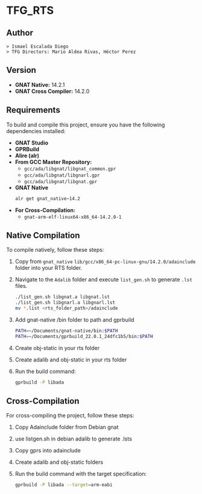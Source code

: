 # TFG_RTS

## Author
    > Ismael Escalada Diego
    > TFG Directors: Mario Aldea Rivas, Héctor Perez

## Version
- **GNAT Native:** 14.2.1  
- **GNAT Cross Compiler:** 14.2.0  

## Requirements
To build and compile this project, ensure you have the following dependencies installed:

- **GNAT Studio**
- **GPRBuild**
- **Alire (alr)**
- **From GCC Master Repository:**
  - `gcc/ada/libgnat/libgnat_common.gpr`
  - `gcc/ada/libgnat/libgnarl.gpr`
  - `gcc/ada/libgnat/libgnat.gpr`
- **GNAT Native**
    ```sh
    alr get gnat_native~14.2
    ```
- **For Cross-Compilation:**
  - `gnat-arm-elf-linux64-x86_64-14.2.0-1`

## Native Compilation
To compile natively, follow these steps:

1. Copy from `gnat_native` `lib/gcc/x86_64-pc-linux-gnu/14.2.0/adainclude`  folder into your RTS folder.
2. Navigate to the `Adalib` folder and execute `list_gen.sh` to generate `.lst` files.
    ```sh
    ./list_gen.sh libgnat.a libgnat.lst
    ./list_gen.sh libgnarl.a libgnarl.lst
    mv *.list <rts_folder_path>/adainclude
   ```

3. Add gnat-native /bin folder to path and gprbuild
    ```sh
    PATH=~/Documents/gnat-native/bin:$PATH
    PATH=~/Documents/gprbuild_22.0.1_24dfc1b5/bin:$PATH
    ``` 
4. Create obj-static in your rts folder

3. Create adalib and obj-static in your rts folder

5. Run the build command:
   ```sh
   gprbuild -P libada
   ```

## Cross-Compilation
For cross-compiling the project, follow these steps:
1. Copy Adainclude folder from Debian gnat
2. use listgen.sh in debian adalib to generate .lsts
3. Copy gprs into adainclude
  
3. Create adalib and obj-static folders
4. Run the build command with the target specification:
   ```sh
   gprbuild -P libada --target=arm-eabi
   ```

